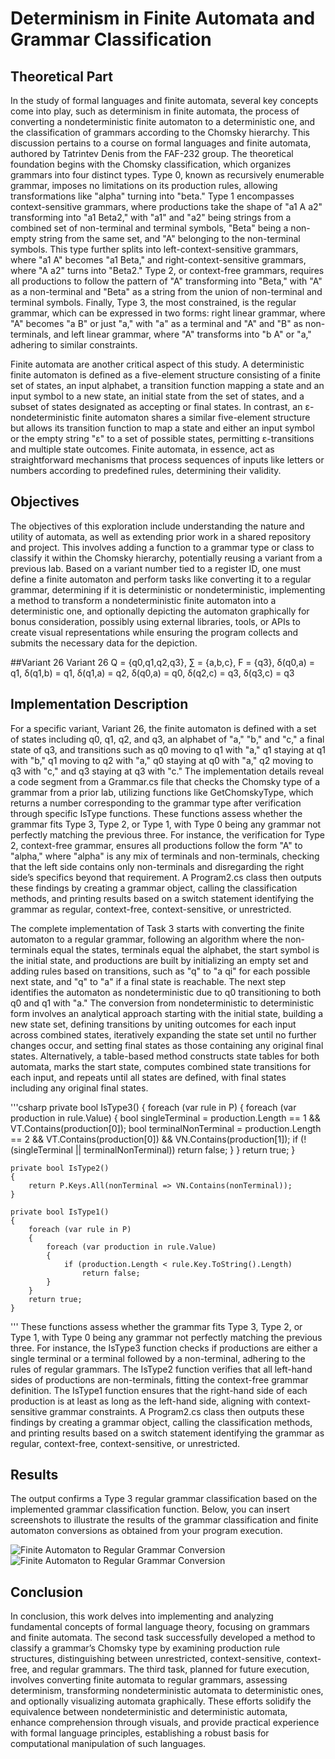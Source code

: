 # Determinism in Finite Automata and Grammar Classification

## Theoretical Part

In the study of formal languages and finite automata, several key concepts come into play, such as determinism in finite automata, the process of converting a nondeterministic finite automaton to a deterministic one, and the classification of grammars according to the Chomsky hierarchy. This discussion pertains to a course on formal languages and finite automata, authored by Tatrintev Denis from the FAF-232 group. The theoretical foundation begins with the Chomsky classification, which organizes grammars into four distinct types. Type 0, known as recursively enumerable grammar, imposes no limitations on its production rules, allowing transformations like "alpha" turning into "beta." 
Type 1 encompasses context-sensitive grammars, where productions take the shape of "a1 A a2" transforming into "a1 Beta2," with "a1" and "a2" being strings from a combined set of non-terminal and terminal symbols, "Beta" being a non-empty string from the same set, and "A" belonging to the non-terminal symbols. This type further splits into left-context-sensitive grammars, where "a1 A" becomes "a1 Beta," and right-context-sensitive grammars, where "A a2" turns into "Beta2." 
Type 2, or context-free grammars, requires all productions to follow the pattern of "A" transforming into "Beta," with "A" as a non-terminal and "Beta" as a string from the union of non-terminal and terminal symbols. Finally, 
Type 3, the most constrained, is the regular grammar, which can be expressed in two forms: right linear grammar, where "A" becomes "a B" or just "a," with "a" as a terminal and "A" and "B" as non-terminals, and left linear grammar, where "A" transforms into "b A" or "a," adhering to similar constraints.

Finite automata are another critical aspect of this study. A deterministic finite automaton is defined as a five-element structure consisting of a finite set of states, an input alphabet, a transition function mapping a state and an input symbol to a new state, an initial state from the set of states, and a subset of states designated as accepting or final states. In contrast, an ε-nondeterministic finite automaton shares a similar five-element structure but allows its transition function to map a state and either an input symbol or the empty string "ε" to a set of possible states, permitting ε-transitions and multiple state outcomes. Finite automata, in essence, act as straightforward mechanisms that process sequences of inputs like letters or numbers according to predefined rules, determining their validity.

## Objectives

The objectives of this exploration include understanding the nature and utility of automata, as well as extending prior work in a shared repository and project. This involves adding a function to a grammar type or class to classify it within the Chomsky hierarchy, potentially reusing a variant from a previous lab. Based on a variant number tied to a register ID, one must define a finite automaton and perform tasks like converting it to a regular grammar, determining if it is deterministic or nondeterministic, implementing a method to transform a nondeterministic finite automaton into a deterministic one, and optionally depicting the automaton graphically for bonus consideration, possibly using external libraries, tools, or APIs to create visual representations while ensuring the program collects and submits the necessary data for the depiction.

##Variant 26
Variant 26
Q = {q0,q1,q2,q3},
∑ = {a,b,c},
F = {q3},
δ(q0,a) = q1,
δ(q1,b) = q1,
δ(q1,a) = q2,
δ(q0,a) = q0,
δ(q2,c) = q3,
δ(q3,c) = q3 

## Implementation Description

For a specific variant, Variant 26, the finite automaton is defined with a set of states including q0, q1, q2, and q3, an alphabet of "a," "b," and "c," a final state of q3, and transitions such as q0 moving to q1 with "a," q1 staying at q1 with "b," q1 moving to q2 with "a," q0 staying at q0 with "a," q2 moving to q3 with "c," and q3 staying at q3 with "c." The implementation details reveal a code segment from a Grammar.cs file that checks the Chomsky type of a grammar from a prior lab, utilizing functions like GetChomskyType, which returns a number corresponding to the grammar type after verification through specific IsType functions. These functions assess whether the grammar fits Type 3, Type 2, or Type 1, with Type 0 being any grammar not perfectly matching the previous three. For instance, the verification for Type 2, context-free grammar, ensures all productions follow the form "A" to "alpha," where "alpha" is any mix of terminals and non-terminals, checking that the left side contains only non-terminals and disregarding the right side’s specifics beyond that requirement. A Program2.cs class then outputs these findings by creating a grammar object, calling the classification methods, and printing results based on a switch statement identifying the grammar as regular, context-free, context-sensitive, or unrestricted.

The complete implementation of Task 3 starts with converting the finite automaton to a regular grammar, following an algorithm where the non-terminals equal the states, terminals equal the alphabet, the start symbol is the initial state, and productions are built by initializing an empty set and adding rules based on transitions, such as "q" to "a qi" for each possible next state, and "q" to "a" if a final state is reachable. The next step identifies the automaton as nondeterministic due to q0 transitioning to both q0 and q1 with "a." The conversion from nondeterministic to deterministic form involves an analytical approach starting with the initial state, building a new state set, defining transitions by uniting outcomes for each input across combined states, iteratively expanding the state set until no further changes occur, and setting final states as those containing any original final states. Alternatively, a table-based method constructs state tables for both automata, marks the start state, computes combined state transitions for each input, and repeats until all states are defined, with final states including any original final states.

'''csharp
 private bool IsType3()
    {
        foreach (var rule in P)
        {
            foreach (var production in rule.Value)
            {
                bool singleTerminal = production.Length == 1 && VT.Contains(production[0]);
                bool terminalNonTerminal = production.Length == 2 && VT.Contains(production[0]) && VN.Contains(production[1]);
                if (!(singleTerminal || terminalNonTerminal)) return false;
            }
        }
        return true;
    }

    private bool IsType2()
    {
        return P.Keys.All(nonTerminal => VN.Contains(nonTerminal));
    }

    private bool IsType1()
    {
        foreach (var rule in P)
        {
            foreach (var production in rule.Value)
            {
                if (production.Length < rule.Key.ToString().Length)
                    return false;
            }
        }
        return true;
    }

'''
These functions assess whether the grammar fits Type 3, Type 2, or Type 1, with Type 0 being any grammar not perfectly matching the previous three. For instance, the IsType3 function checks if productions are either a single terminal or a terminal followed by a non-terminal, adhering to the rules of regular grammars. The IsType2 function verifies that all left-hand sides of productions are non-terminals, fitting the context-free grammar definition. The IsType1 function ensures that the right-hand side of each production is at least as long as the left-hand side, aligning with context-sensitive grammar constraints. A Program2.cs class then outputs these findings by creating a grammar object, calling the classification methods, and printing results based on a switch statement identifying the grammar as regular, context-free, context-sensitive, or unrestricted.
## Results

The output confirms a Type 3 regular grammar classification based on the implemented grammar classification function. Below, you can insert screenshots to illustrate the results of the grammar classification and finite automaton conversions as obtained from your program execution.

![Finite Automaton to Regular Grammar Conversion](lfa2.png)
![Finite Automaton to Regular Grammar Conversion](lfa3.png)

## Conclusion

In conclusion, this work delves into implementing and analyzing fundamental concepts of formal language theory, focusing on grammars and finite automata. The second task successfully developed a method to classify a grammar’s Chomsky type by examining production rule structures, distinguishing between unrestricted, context-sensitive, context-free, and regular grammars. The third task, planned for future execution, involves converting finite automata to regular grammars, assessing determinism, transforming nondeterministic automata to deterministic ones, and optionally visualizing automata graphically. These efforts solidify the equivalence between nondeterministic and deterministic automata, enhance comprehension through visuals, and provide practical experience with formal language principles, establishing a robust basis for computational manipulation of such languages.

